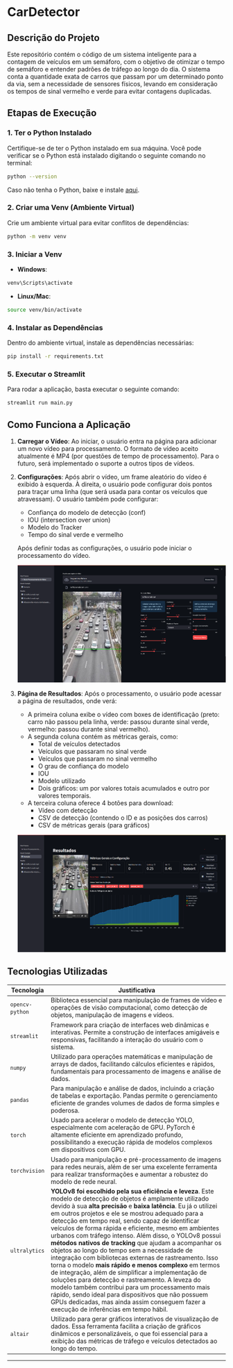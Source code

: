 # CarDetector

## Descrição do Projeto

Este repositório contém o código de um sistema inteligente para a contagem de veículos em um semáforo, com o objetivo de otimizar o tempo de semáforo e entender padrões de tráfego ao longo do dia. O sistema conta a quantidade exata de carros que passam por um determinado ponto da via, sem a necessidade de sensores físicos, levando em consideração os tempos de sinal vermelho e verde para evitar contagens duplicadas.

## Etapas de Execução

### 1. Ter o Python Instalado

Certifique-se de ter o Python instalado em sua máquina. Você pode verificar se o Python está instalado digitando o seguinte comando no terminal:

```bash
python --version
```

Caso não tenha o Python, baixe e instale [aqui](https://www.python.org/downloads/).

### 2. Criar uma Venv (Ambiente Virtual)

Crie um ambiente virtual para evitar conflitos de dependências:

```bash
python -m venv venv
```

### 3. Iniciar a Venv

- **Windows**:

```bash
venv\Scripts\activate
```

- **Linux/Mac**:

```bash
source venv/bin/activate
```

### 4. Instalar as Dependências

Dentro do ambiente virtual, instale as dependências necessárias:

```bash
pip install -r requirements.txt
```

### 5. Executar o Streamlit

Para rodar a aplicação, basta executar o seguinte comando:

```bash
streamlit run main.py
```

## Como Funciona a Aplicação

1. **Carregar o Vídeo**:
   Ao iniciar, o usuário entra na página para adicionar um novo vídeo para processamento. O formato de vídeo aceito atualmente é MP4 (por questões de tempo de processamento). Para o futuro, será implementado o suporte a outros tipos de vídeos.

2. **Configurações**:
   Após abrir o vídeo, um frame aleatório do vídeo é exibido à esquerda. À direita, o usuário pode configurar dois pontos para traçar uma linha (que será usada para contar os veículos que atravessam). O usuário também pode configurar:
   - Confiança do modelo de detecção (conf)
   - IOU (intersection over union)
   - Modelo do Tracker
   - Tempo do sinal verde e vermelho

   Após definir todas as configurações, o usuário pode iniciar o processamento do vídeo.

   ![**Imagem da página de configuração em** `/images/detect_page.png`](/images/detect_page.png)

3. **Página de Resultados**:
   Após o processamento, o usuário pode acessar a página de resultados, onde verá:
   - A primeira coluna exibe o vídeo com boxes de identificação (preto: carro não passou pela linha, verde: passou durante sinal verde, vermelho: passou durante sinal vermelho).
   - A segunda coluna contém as métricas gerais, como:
     - Total de veículos detectados
     - Veículos que passaram no sinal verde
     - Veículos que passaram no sinal vermelho
     - O grau de confiança do modelo
     - IOU
     - Modelo utilizado
     - Dois gráficos: um por valores totais acumulados e outro por valores temporais.
   - A terceira coluna oferece 4 botões para download:
     - Vídeo com detecção
     - CSV de detecção (contendo o ID e as posições dos carros)
     - CSV de métricas gerais (para gráficos)

   ![**Imagem da página de resultados em** `/images/result_page.png`](/images/result_page.png)

## Tecnologias Utilizadas

| Tecnologia            | Justificativa                                                                 |
|-----------------------|-------------------------------------------------------------------------------|
| `opencv-python`       | Biblioteca essencial para manipulação de frames de vídeo e operações de visão computacional, como detecção de objetos, manipulação de imagens e vídeos. |
| `streamlit`           | Framework para criação de interfaces web dinâmicas e interativas. Permite a construção de interfaces amigáveis e responsivas, facilitando a interação do usuário com o sistema. |
| `numpy`               | Utilizado para operações matemáticas e manipulação de arrays de dados, facilitando cálculos eficientes e rápidos, fundamentais para processamento de imagens e análise de dados. |
| `pandas`              | Para manipulação e análise de dados, incluindo a criação de tabelas e exportação. Pandas permite o gerenciamento eficiente de grandes volumes de dados de forma simples e poderosa. |
| `torch`               | Usado para acelerar o modelo de detecção YOLO, especialmente com aceleração de GPU. PyTorch é altamente eficiente em aprendizado profundo, possibilitando a execução rápida de modelos complexos em dispositivos com GPU. |
| `torchvision`         | Usado para manipulação e pré-processamento de imagens para redes neurais, além de ser uma excelente ferramenta para realizar transformações e aumentar a robustez do modelo de rede neural. |
| `ultralytics`         | **YOLOv8 foi escolhido pela sua eficiência e leveza**. Este modelo de detecção de objetos é amplamente utilizado devido à sua **alta precisão** e **baixa latência**. Eu já o utilizei em outros projetos e ele se mostrou adequado para a detecção em tempo real, sendo capaz de identificar veículos de forma rápida e eficiente, mesmo em ambientes urbanos com tráfego intenso. Além disso, o YOLOv8 possui **métodos nativos de tracking** que ajudam a acompanhar os objetos ao longo do tempo sem a necessidade de integração com bibliotecas externas de rastreamento. Isso torna o modelo **mais rápido e menos complexo** em termos de integração, além de simplificar a implementação de soluções para detecção e rastreamento. A leveza do modelo também contribui para um processamento mais rápido, sendo ideal para dispositivos que não possuem GPUs dedicadas, mas ainda assim conseguem fazer a execução de inferências em tempo hábil. |
| `altair`              | Utilizado para gerar gráficos interativos de visualização de dados. Essa ferramenta facilita a criação de gráficos dinâmicos e personalizáveis, o que foi essencial para a exibição das métricas de tráfego e veículos detectados ao longo do tempo. |

---

